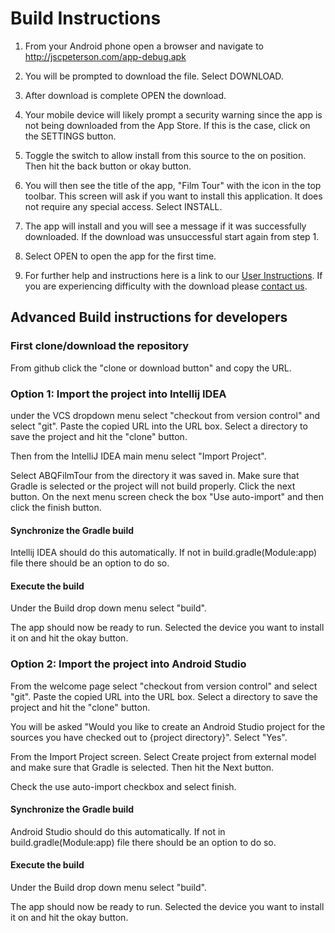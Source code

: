 # Build Instructions

1. From your Android phone open a browser and navigate to http://jscpeterson.com/app-debug.apk

2. You will be prompted to download the file. Select DOWNLOAD.

3. After download is complete OPEN the download.

4. Your mobile device will likely prompt a security warning since the app is not being downloaded from the App Store. If this is the case, click on the SETTINGS button.

5. Toggle the switch to allow install from this source to the on position. Then hit the back button or okay button.

6. You will then see the title of the app, "Film Tour" with the icon in the top toolbar. This screen will ask if you want to install this application. It does not require any special access. Select INSTALL.

7. The app will install and you will see a message if it was successfully downloaded. If the download was unsuccessful start again from step 1.

8. Select OPEN to open the app for the first time.

9. For further help and instructions here is a link to our [User Instructions](https://abqfilmtour.github.io/docs/UsageInstructions.html). If you are experiencing difficulty with the download please [contact us](mailto:abqfilmtour@gmail.com).


## Advanced Build instructions for developers

### First clone/download the repository

From github click the "clone or download button" and copy the URL.

### Option 1: Import the project into Intellij IDEA

under the VCS dropdown menu select "checkout from version control" and select "git". Paste the copied URL into the URL box.
Select a directory to save the project and hit the "clone" button.

Then from the IntelliJ IDEA main menu select "Import Project".
 
Select ABQFilmTour from the directory it was saved in. Make sure that Gradle is selected or the project will not build properly.
Click the next button. On the next menu screen check the box "Use auto-import" and then click the finish button.

#### Synchronize the Gradle build

Intellij IDEA should do this automatically. If not in build.gradle(Module:app) file there should be an option to do so.

#### Execute the build

Under the Build drop down menu select "build".  

The app should now be ready to run. Selected the device you want to install it on and hit the okay button.


### Option 2: Import the project into Android Studio

From the welcome page select "checkout from version control" and select "git". Paste the copied URL into the URL box. Select a directory to save the project and hit the "clone" button.

You will be asked "Would you like to create an Android Studio project for the sources you have checked out to {project directory}". Select "Yes".

From the Import Project screen. Select Create project from external model and make sure that Gradle is selected. Then hit the Next button.

Check the use auto-import checkbox and select finish.

#### Synchronize the Gradle build

Android Studio should do this automatically. If not in build.gradle(Module:app) file there should be an option to do so.

#### Execute the build

Under the Build drop down menu select "build".  

The app should now be ready to run. Selected the device you want to install it on and hit the okay button.
